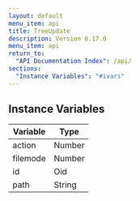 ```yaml
---
layout: default
menu_item: api
title: TreeUpdate
description: Version 0.17.0
menu_item: api
return_to:
  "API Documentation Index": /api/
sections:
  "Instance Variables": "#ivars"
---
```


## <a name="ivars"></a>Instance Variables

| Variable | Type |
| --- | --- |
| <a name="action"></a>action | Number |
| <a name="filemode"></a>filemode | Number |
| <a name="id"></a>id | Oid |
| <a name="path"></a>path | String |

